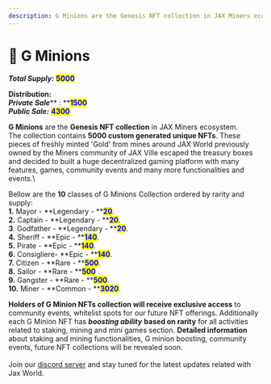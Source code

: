 ```yaml
---
description: G Minions are the Genesis NFT collection in JAX Miners ecosystem.
---
```


# 🥇 G Minions

_**Total Supply:**_ <mark style="color:blue;">**5000**</mark>

**Distribution:**\
_**Private Sale**_** : **<mark style="color:blue;">**1500**</mark>\
_**Public Sale:**_ <mark style="color:blue;">**4300**</mark>

**G Minions** are the **Genesis NFT collection** in JAX Miners ecosystem.\
The collection contains **5000 custom generated unique NFTs**. These  pieces of freshly minted  'Gold' from mines around JAX World previously owned by the Miners community of JAX Ville escaped the treasury boxes and decided to built a huge decentralized gaming platform with many features, games, community events and many more functionalities and events.\


Bellow are the **10** classes of G Minions Collection ordered by rarity and supply:\
**1.** Mayor - **Legendary - **<mark style="color:blue;">**20**</mark>.\
**2.** Captain - **Legendary - **<mark style="color:blue;">**20**</mark>.\
**3**. Godfather - **Legendary - **<mark style="color:blue;">**20**</mark>.\
**4.** Sheriff - **Epic - **<mark style="color:blue;">**140**</mark>.\
**5.** Pirate - **Epic - **<mark style="color:blue;">**140**</mark>.\
**6.** Consigliere- **Epic - **<mark style="color:blue;">**140**</mark>.\
**7.** Citizen - **Rare - **<mark style="color:blue;">**500**</mark>.\
**8.** Sailor - **Rare - **<mark style="color:blue;">**500**</mark> .\
**9.** Gangster - **Rare - **<mark style="color:blue;">**500**</mark>.\
**10.** Miner - **Common - **<mark style="color:blue;">**3020**</mark>.

**Holders of G Minion NFTs collection  will receive exclusive access** to community events, whitelist spots for our future NFT offerings. Additionally each G Minion NFT has _**boosting ability**_ **based on rarity** for all activities related to staking, mining and mini games section. **Detailed information** about staking and mining functionalities, G minion boosting, community events, future NFT collections will be revealed soon. \
\
Join our [discord server](https://discord.com/invite/dPNE6fK4S4) and stay tuned for the latest updates related with Jax World.

